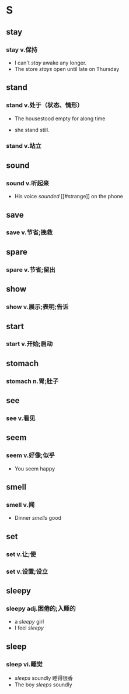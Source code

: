 
# S

## stay

### stay v.保持

- I can't *stay* awake any longer.
- The store *stays* open until late on Thursday

## stand

### stand v.处于（状态、情形）

- The housestood empty for along time

- she stand still.

### stand v.站立

## sound

### sound v.听起来

- His voice *sounded* [[#strange]] on the phone

## save

### save v.节省;挽救

## spare

### spare v.节省;留出

## show

### show v.展示;表明;告诉

## start

### start v.开始;启动

## stomach

### stomach n.胃;肚子

## see

### see v.看见

## seem

### seem v.好像;似乎

- You seem happy

## smell

### smell v.闻

- Dinner *smells* good

## set

### set v.让;使

### set v.设置;设立

## sleepy

### sleepy adj.困倦的;入睡的

- a *sleepy* girl
- I feel *sleepy*

## sleep

### sleep vi.睡觉

- *sleeps* soundly 睡得很香
- The boy *sleeps* soundly